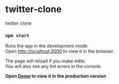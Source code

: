 # twitter-clone

twitter clone

### `npm start`

Runs the app in the development mode.<br />
Open [http://localhost:3000](http://localhost:3000) to view it in the browser.

The page will reload if you make edits.<br />
You will also see any lint errors in the console.

**Open [**Demo**](https://twitter-clone-tan.now.sh/twitter-clone/home) to view it in the production version**
